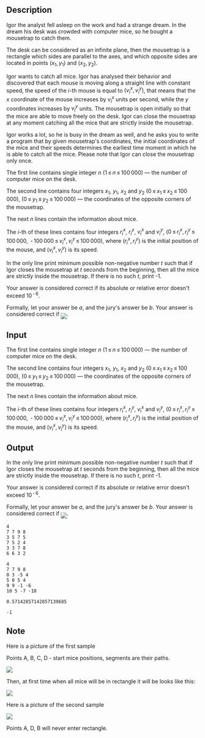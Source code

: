 ## Description

<div><p>Igor the analyst fell asleep on the work and had a strange dream. In the dream his desk was crowded with computer mice, so he bought a mousetrap to catch them.</p><p>The desk can be considered as an infinite plane, then the mousetrap is a rectangle which sides are parallel to the axes, and which opposite sides are located in points <span class="tex-span">(<i>x</i><sub class="lower-index">1</sub>, <i>y</i><sub class="lower-index">1</sub>)</span> and <span class="tex-span">(<i>x</i><sub class="lower-index">2</sub>, <i>y</i><sub class="lower-index">2</sub>)</span>.</p><p>Igor wants to catch all mice. Igor has analysed their behavior and discovered that each mouse is moving along a straight line with constant speed, the speed of the <span class="tex-span"><i>i</i></span>-th mouse is equal to <span class="tex-span">(<i>v</i><sub class="lower-index"><i>i</i></sub><sup class="upper-index"><i>x</i></sup>, <i>v</i><sub class="lower-index"><i>i</i></sub><sup class="upper-index"><i>y</i></sup>)</span>, that means that the <span class="tex-span"><i>x</i></span> coordinate of the mouse increases by <span class="tex-span"><i>v</i><sub class="lower-index"><i>i</i></sub><sup class="upper-index"><i>x</i></sup></span> units per second, while the <span class="tex-span"><i>y</i></span> coordinates increases by <span class="tex-span"><i>v</i><sub class="lower-index"><i>i</i></sub><sup class="upper-index"><i>y</i></sup></span> units. The mousetrap is open initially so that the mice are able to move freely on the desk. Igor can close the mousetrap at any moment catching all the mice that are <span class="tex-font-style-bf">strictly</span> inside the mousetrap.</p><p>Igor works a lot, so he is busy in the dream as well, and he asks you to write a program that by given mousetrap's coordinates, the initial coordinates of the mice and their speeds determines the earliest time moment in which he is able to catch all the mice. Please note that Igor can close the mousetrap only once.</p></div><div class="input-specification"><p>The first line contains single integer <span class="tex-span"><i>n</i></span> (<span class="tex-span">1 ≤ <i>n</i> ≤ 100 000</span>)&nbsp;— the number of computer mice on the desk.</p><p>The second line contains four integers <span class="tex-span"><i>x</i><sub class="lower-index">1</sub></span>, <span class="tex-span"><i>y</i><sub class="lower-index">1</sub></span>, <span class="tex-span"><i>x</i><sub class="lower-index">2</sub></span> and <span class="tex-span"><i>y</i><sub class="lower-index">2</sub></span> (<span class="tex-span">0 ≤ <i>x</i><sub class="lower-index">1</sub> ≤ <i>x</i><sub class="lower-index">2</sub> ≤ 100 000</span>), (<span class="tex-span">0 ≤ <i>y</i><sub class="lower-index">1</sub> ≤ <i>y</i><sub class="lower-index">2</sub> ≤ 100 000</span>)&nbsp;— the coordinates of the opposite corners of the mousetrap.</p><p>The next <span class="tex-span"><i>n</i></span> lines contain the information about mice.</p><p>The <span class="tex-span"><i>i</i></span>-th of these lines contains four integers <span class="tex-span"><i>r</i><sub class="lower-index"><i>i</i></sub><sup class="upper-index"><i>x</i></sup></span>, <span class="tex-span"><i>r</i><sub class="lower-index"><i>i</i></sub><sup class="upper-index"><i>y</i></sup></span>, <span class="tex-span"><i>v</i><sub class="lower-index"><i>i</i></sub><sup class="upper-index"><i>x</i></sup></span> and <span class="tex-span"><i>v</i><sub class="lower-index"><i>i</i></sub><sup class="upper-index"><i>y</i></sup></span>, (<span class="tex-span">0 ≤ <i>r</i><sub class="lower-index"><i>i</i></sub><sup class="upper-index"><i>x</i></sup>, <i>r</i><sub class="lower-index"><i>i</i></sub><sup class="upper-index"><i>y</i></sup> ≤ 100 000</span>, <span class="tex-span"> - 100 000 ≤ <i>v</i><sub class="lower-index"><i>i</i></sub><sup class="upper-index"><i>x</i></sup>, <i>v</i><sub class="lower-index"><i>i</i></sub><sup class="upper-index"><i>y</i></sup> ≤ 100 000</span>), where <span class="tex-span">(<i>r</i><sub class="lower-index"><i>i</i></sub><sup class="upper-index"><i>x</i></sup>, <i>r</i><sub class="lower-index"><i>i</i></sub><sup class="upper-index"><i>y</i></sup>)</span> is the initial position of the mouse, and <span class="tex-span">(<i>v</i><sub class="lower-index"><i>i</i></sub><sup class="upper-index"><i>x</i></sup>, <i>v</i><sub class="lower-index"><i>i</i></sub><sup class="upper-index"><i>y</i></sup>)</span> is its speed.</p></div><div class="output-specification"><p>In the only line print minimum possible non-negative number <span class="tex-span"><i>t</i></span> such that if Igor closes the mousetrap at <span class="tex-span"><i>t</i></span> seconds from the beginning, then all the mice are <span class="tex-font-style-bf">strictly</span> inside the mousetrap. If there is no such <span class="tex-span"><i>t</i></span>, print <span class="tex-font-style-tt">-1</span>.</p><p>Your answer is considered correct if its absolute or relative error doesn't exceed <span class="tex-span">10<sup class="upper-index"> - 6</sup></span>. </p><p>Formally, let your answer be <span class="tex-span"><i>a</i></span>, and the jury's answer be <span class="tex-span"><i>b</i></span>. Your answer is considered correct if <img align="middle" class="tex-formula" src="file://jhzLI5sw.png" style="max-width: 100.0%;max-height: 100.0%;">.</p></div>

## Input

<p>The first line contains single integer <span class="tex-span"><i>n</i></span> (<span class="tex-span">1 ≤ <i>n</i> ≤ 100 000</span>)&nbsp;— the number of computer mice on the desk.</p><p>The second line contains four integers <span class="tex-span"><i>x</i><sub class="lower-index">1</sub></span>, <span class="tex-span"><i>y</i><sub class="lower-index">1</sub></span>, <span class="tex-span"><i>x</i><sub class="lower-index">2</sub></span> and <span class="tex-span"><i>y</i><sub class="lower-index">2</sub></span> (<span class="tex-span">0 ≤ <i>x</i><sub class="lower-index">1</sub> ≤ <i>x</i><sub class="lower-index">2</sub> ≤ 100 000</span>), (<span class="tex-span">0 ≤ <i>y</i><sub class="lower-index">1</sub> ≤ <i>y</i><sub class="lower-index">2</sub> ≤ 100 000</span>)&nbsp;— the coordinates of the opposite corners of the mousetrap.</p><p>The next <span class="tex-span"><i>n</i></span> lines contain the information about mice.</p><p>The <span class="tex-span"><i>i</i></span>-th of these lines contains four integers <span class="tex-span"><i>r</i><sub class="lower-index"><i>i</i></sub><sup class="upper-index"><i>x</i></sup></span>, <span class="tex-span"><i>r</i><sub class="lower-index"><i>i</i></sub><sup class="upper-index"><i>y</i></sup></span>, <span class="tex-span"><i>v</i><sub class="lower-index"><i>i</i></sub><sup class="upper-index"><i>x</i></sup></span> and <span class="tex-span"><i>v</i><sub class="lower-index"><i>i</i></sub><sup class="upper-index"><i>y</i></sup></span>, (<span class="tex-span">0 ≤ <i>r</i><sub class="lower-index"><i>i</i></sub><sup class="upper-index"><i>x</i></sup>, <i>r</i><sub class="lower-index"><i>i</i></sub><sup class="upper-index"><i>y</i></sup> ≤ 100 000</span>, <span class="tex-span"> - 100 000 ≤ <i>v</i><sub class="lower-index"><i>i</i></sub><sup class="upper-index"><i>x</i></sup>, <i>v</i><sub class="lower-index"><i>i</i></sub><sup class="upper-index"><i>y</i></sup> ≤ 100 000</span>), where <span class="tex-span">(<i>r</i><sub class="lower-index"><i>i</i></sub><sup class="upper-index"><i>x</i></sup>, <i>r</i><sub class="lower-index"><i>i</i></sub><sup class="upper-index"><i>y</i></sup>)</span> is the initial position of the mouse, and <span class="tex-span">(<i>v</i><sub class="lower-index"><i>i</i></sub><sup class="upper-index"><i>x</i></sup>, <i>v</i><sub class="lower-index"><i>i</i></sub><sup class="upper-index"><i>y</i></sup>)</span> is its speed.</p>

## Output

<p>In the only line print minimum possible non-negative number <span class="tex-span"><i>t</i></span> such that if Igor closes the mousetrap at <span class="tex-span"><i>t</i></span> seconds from the beginning, then all the mice are <span class="tex-font-style-bf">strictly</span> inside the mousetrap. If there is no such <span class="tex-span"><i>t</i></span>, print <span class="tex-font-style-tt">-1</span>.</p><p>Your answer is considered correct if its absolute or relative error doesn't exceed <span class="tex-span">10<sup class="upper-index"> - 6</sup></span>. </p><p>Formally, let your answer be <span class="tex-span"><i>a</i></span>, and the jury's answer be <span class="tex-span"><i>b</i></span>. Your answer is considered correct if <img align="middle" class="tex-formula" src="file://jhzLI5sw.png" style="max-width: 100.0%;max-height: 100.0%;">.</p>





```input1
4
7 7 9 8
3 5 7 5
7 5 2 4
3 3 7 8
6 6 3 2

```




```input2
4
7 7 9 8
0 3 -5 4
5 0 5 4
9 9 -1 -6
10 5 -7 -10

```




```output1
0.57142857142857139685

```




```output2
-1

```



## Note

<p>Here is a picture of the first sample</p><p>Points A, B, C, D - start mice positions, segments are their paths.</p><p><img class="tex-graphics" src="file://zIaZG3BA.png" style="max-width: 100.0%;max-height: 100.0%;"></p><p>Then, at first time when all mice will be in rectangle it will be looks like this:</p><p><img class="tex-graphics" src="file://yAgha0Sv.png" style="max-width: 100.0%;max-height: 100.0%;"></p><p>Here is a picture of the second sample</p><p><img class="tex-graphics" src="file://Y8yCo74A.png" style="max-width: 100.0%;max-height: 100.0%;"></p><p>Points A, D, B will never enter rectangle.</p>
